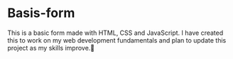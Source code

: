 # Basis-form
This is a basic form made with HTML, CSS and JavaScript. I have created this to work on my web development fundamentals and plan to update this project as my skills improve.🚀
